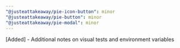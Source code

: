 ```yaml
---
"@justeattakeaway/pie-icon-button": minor
"@justeattakeaway/pie-button": minor
"@justeattakeaway/pie-modal": minor
---
```


[Added] - Additional notes on visual tests and environment variables
